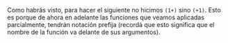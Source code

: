 Como habrás visto, para hacer el siguiente no hicimos  `(1+)` sino `(+1)`. Esto es porque de ahora en adelante las funciones que veamos aplicadas parcialmente, tendrán notación prefija (recordá que esto significa que el nombre de la función va delante de sus argumentos).